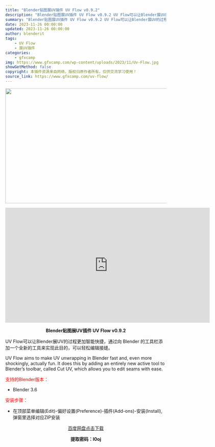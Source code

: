 ```yaml
---
title: "Blender贴图展UV插件 UV Flow v0.9.2"
description: "Blender贴图展UV插件 UV Flow v0.9.2 UV Flow可以让Blender展UV的过程更加智能快捷，通过向 Blender 的工具栏添加一个全新的工具来实现此目的，可以轻松编辑接缝..."
summary: "Blender贴图展UV插件 UV Flow v0.9.2 UV Flow可以让Blender展UV的过程更加智能快捷，通过向 Blender 的工具栏添加一个全新的工具来实现此目的，可以轻松编辑接缝..."
date: 2023-11-26 00:00:00
updated: 2023-11-26 00:00:00
author: blenderit
tags: 
    - UV Flow
    - 展UV插件
categories:
    - gfxcamp
img: https://www.gfxcamp.com/wp-content/uploads/2023/11/Uv-Flow.jpg
showGetMethod: false
copyright: 本插件资源来自网络，版权归原作者所有，仅供交流学习使用！
source_link: https://www.gfxcamp.com/uv-flow/
---
```

<div><p><img decoding="async" class="aligncenter size-full wp-image-116926" src="https://www.gfxcamp.com/wp-content/uploads/2023/11/Uv-Flow.jpg" data-src="https://www.gfxcamp.com/wp-content/uploads/2023/11/Uv-Flow.jpg" alt="" width="640" height="360" data-srcset="https://www.gfxcamp.com/wp-content/uploads/2023/11/Uv-Flow.jpg 640w, https://www.gfxcamp.com/wp-content/uploads/2023/11/Uv-Flow-150x84.jpg 150w" data-sizes="(max-width: 640px) 100vw, 640px"></p><p style="text-align: center;"><iframe loading="lazy" src="https://player.youku.com/embed/XNjE4NTgxMzI1Mg==" width="640" height="360" frameborder="0" allowfullscreen="allowfullscreen" data-mce-fragment="1"></iframe></p><p style="text-align: center;"><strong>Blender贴图展UV插件 UV Flow v0.9.2</strong></p><p>UV Flow可以让Blender展UV的过程更加智能快捷，通过向 Blender 的工具栏添加一个全新的工具来实现此目的，可以轻松编辑接缝。</p><p>UV Flow aims to make UV unwrapping in Blender fast and, even more shockingly, actually fun. It does this by adding an entirely new active tool to Blender’s toolbar, called Cut UV, which allows you to edit seams with ease.</p><p style="text-align: left;"><span style="color: #ff0000;">支持的Blender版本：</span></p><ul>
<li style="text-align: left;">Blender 3.6</li>
</ul><p style="text-align: left;"><span style="color: #ff0000;">安装步骤：</span></p><ul>
<li>在顶部菜单编辑(Edit)-偏好设置(Preference)-插件(Add-ons)-安装(Install),弹窗里选择对应ZIP安装</li>
</ul><p style="text-align: center;"><a class="maxbutton-3 maxbutton maxbutton-baidu" target="_blank" rel="noopener" href="https://pan.baidu.com/s/1vHUNyz6PezoFoxaF0Z6FFA?pwd=l0oj"><span class="mb-text">百度网盘点击下载</span></a></p><p style="text-align: center;"><strong>提取密码：l0oj</strong></p></div>